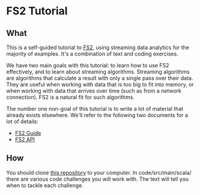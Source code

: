 # FS2 Tutorial

## What

This is a self-guided tutorial to [FS2][fs2], using streaming data analytics for the majority of examples.
It's a combination of text and coding exercises.

We have two main goals with this tutorial: to learn how to use FS2 effectively, and to learn about streaming algorithms.
Streaming algorithms are algorithms that calculate a result with only a single pass over their data. They are useful when working with data that is too big to fit into memory, or when working with data that arrives over time (such as from a network connection). FS2 is a natural fit for such algorithms.

The number one non-goal of this tutorial is to write a lot of material that already exists elsewhere. We'll refer to the following two documents for a lot of details:

* [FS2 Guide](https://fs2.io/#/guide)
* [FS2 API](https://www.javadoc.io/doc/co.fs2/fs2-core_3/latest/index.html)

## How

You should clone [this repository][repository] to your computer. In code/src/main/scala/ there are various code challenges you will work with. The text will tell you when to tackle each challenge.

[fs2]: https://fs2.io/
[repository]: https://github.com/creativescala/fs2-tutorial
